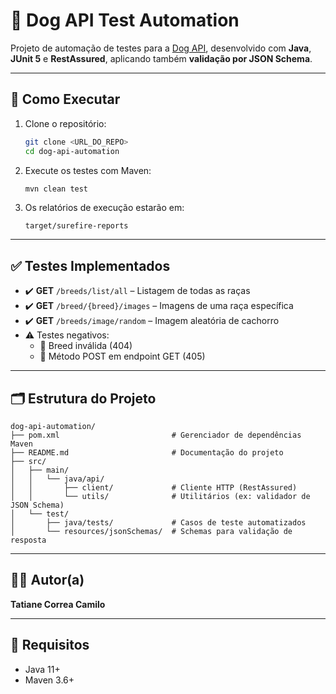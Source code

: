 # 🐶 Dog API Test Automation

Projeto de automação de testes para a [Dog API](https://dog.ceo/dog-api/), desenvolvido com **Java**, **JUnit 5** e **RestAssured**, aplicando também **validação por JSON Schema**.

---

## 🚀 Como Executar

1. Clone o repositório:
   ```bash
   git clone <URL_DO_REPO>
   cd dog-api-automation
   ```

2. Execute os testes com Maven:
   ```bash
   mvn clean test
   ```

3. Os relatórios de execução estarão em:
   ```
   target/surefire-reports
   ```

---

## ✅ Testes Implementados

- ✔️ **GET** `/breeds/list/all` – Listagem de todas as raças
- ✔️ **GET** `/breed/{breed}/images` – Imagens de uma raça específica
- ✔️ **GET** `/breeds/image/random` – Imagem aleatória de cachorro
- ⚠️ Testes negativos:
  - 🚫 Breed inválida (404)
  - 🚫 Método POST em endpoint GET (405)

---

## 🗂️ Estrutura do Projeto

```
dog-api-automation/
├── pom.xml                         # Gerenciador de dependências Maven
├── README.md                       # Documentação do projeto
├── src/
│   ├── main/
│   │   └── java/api/
│   │       ├── client/             # Cliente HTTP (RestAssured)
│   │       └── utils/              # Utilitários (ex: validador de JSON Schema)
│   └── test/
│       ├── java/tests/             # Casos de teste automatizados
│       └── resources/jsonSchemas/  # Schemas para validação de resposta
```

---

## 👩‍💻 Autor(a)

**Tatiane Correa Camilo**

---

## 📌 Requisitos

- Java 11+
- Maven 3.6+
